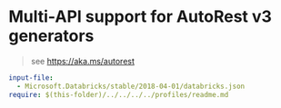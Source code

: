 # Multi-API support for AutoRest v3 generators

> see https://aka.ms/autorest

``` yaml $(enable-multi-api)
input-file:
  - Microsoft.Databricks/stable/2018-04-01/databricks.json
require: $(this-folder)/../../../../profiles/readme.md
```
